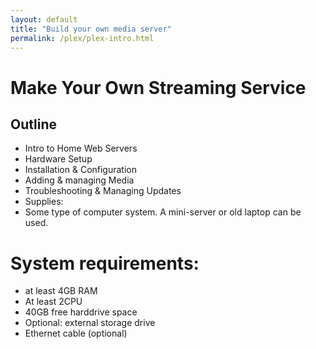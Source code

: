 ```yaml
---
layout: default
title: "Build your own media server"
permalink: /plex/plex-intro.html
---
```

 
# Make Your Own Streaming Service

## Outline

- Intro to Home Web Servers 
- Hardware Setup 
- Installation & Configuration 
- Adding & managing Media 
- Troubleshooting & Managing Updates 
- Supplies:
- Some type of computer system. A mini-server or old laptop can be used. 

# System requirements:
- at least 4GB RAM
- At least 2CPU 
- 40GB free harddrive space 
- Optional: external storage drive 
- Ethernet cable (optional) 